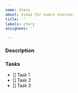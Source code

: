 ```yaml
---
name: Story
about: Issue for users stories
title: ''
labels: story
assignees: ''

---
```


### Description

### Tasks

- [] Task 1
- [] Task 2
- [] Task 3
